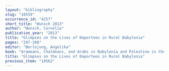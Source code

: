 ```yaml
---
layout: "bibliography"
slug: "18559"
occurrence_id: "4257"
short_title: "Wunsch 2013"
author: "Wunsch, Cornelia"
publication_year: "2013"
title: "Glimpses on the Lives of Deportees in Rural Babylonia"
pages: "247-260"
editor: "Berlejung, Angelika"
book: "Arameans, Chaldeans, and Arabs in Babylonia and Palestine in the First Millennium B.C., Leipziger Altorientalische Studien 3 (Wiesbaden)"
title: "Glimpses on the Lives of Deportees in Rural Babylonia"
previous_item: "18562"
---
```

